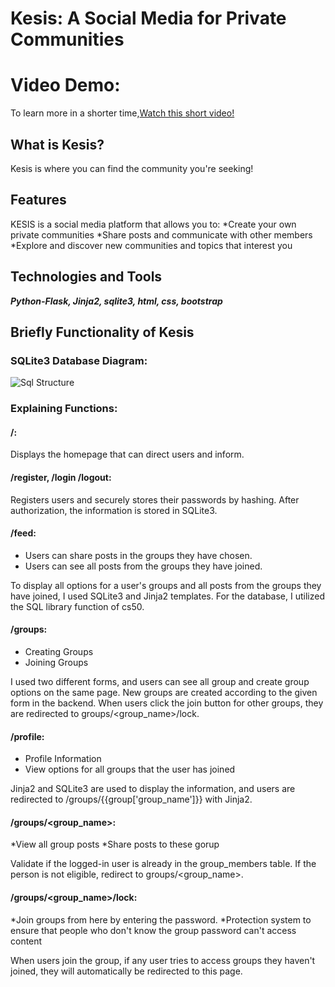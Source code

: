 # Kesis: A Social Media for Private Communities

# Video Demo:
To learn more in a shorter time,[Watch this short video!](google.com)

## What is Kesis?

Kesis is where you can find the community you're seeking!

## Features
KESIS is a social media platform that allows you to:
*Create your own private communities
*Share posts and communicate with other members
*Explore and discover new communities and topics that interest you

## Technologies and Tools
**_Python-Flask, Jinja2, sqlite3, html, css, bootstrap_**

## Briefly Functionality of Kesis

### SQLite3 Database Diagram:
![Sql Structure](database.png)


### Explaining Functions:
#### /:
Displays the homepage that can direct users and inform.

#### /register, /login /logout:
Registers users and securely stores their passwords by hashing. After authorization, the information is stored in SQLite3.


#### /feed:
* Users can share posts in the groups they have chosen.
* Users can see all posts from the groups they have joined.

To display all options for a user's groups and all posts from the groups they have joined, I used SQLite3 and Jinja2 templates. For the database, I utilized the SQL library function of cs50.

#### /groups:
* Creating Groups
* Joining Groups

I used two different forms, and users can see all group and create group options on the same page. New groups are created according to the given form in the backend. When users click the join button for other groups, they are redirected to groups/<group_name>/lock.

#### /profile:
* Profile Information
* View options for all groups that the user has joined

Jinja2 and SQLite3 are used to display the information, and users are redirected to /groups/{{group['group_name']}} with Jinja2.


#### /groups/<group_name>:
*View all group posts
*Share posts to these gorup

Validate if the logged-in user is already in the group_members table. If the person is not eligible, redirect to groups/<group_name>.

#### /groups/<group_name>/lock:
*Join groups from here by entering the password.
*Protection system to ensure that people who don't know the group password can't access content

When users join the group, if any user tries to access groups they haven't joined, they will automatically be redirected to this page.



